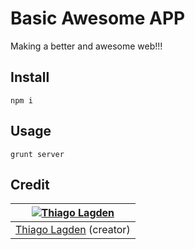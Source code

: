 Basic Awesome APP
=================

Making a better and awesome web!!!

## Install

    npm i

## Usage

    grunt server

## Credit

| [![Thiago Lagden](http://gravatar.com/avatar/bfe5ce4cb209f3e4f4584e1f5aa209c6.png?s=144)](http://lagden.in) |
| :---------------------------------------------------------------------------------------------------------: |
| [Thiago Lagden](http://lagden.in) (creator)                                                                 |
